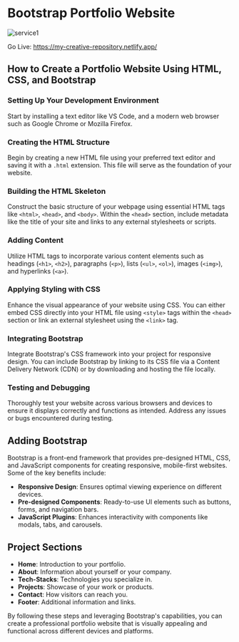 # Bootstrap Portfolio Website

![service1](https://github.com/kirti-salini/My-Portfolio/assets/117555508/cd6e9157-877a-4342-8943-52c31a67b706)

Go Live: https://my-creative-repository.netlify.app/

## How to Create a Portfolio Website Using HTML, CSS, and Bootstrap

### Setting Up Your Development Environment

Start by installing a text editor like VS Code, and a modern web browser such as Google Chrome or Mozilla Firefox.

### Creating the HTML Structure

Begin by creating a new HTML file using your preferred text editor and saving it with a `.html` extension. This file will serve as the foundation of your website.

### Building the HTML Skeleton

Construct the basic structure of your webpage using essential HTML tags like `<html>`, `<head>`, and `<body>`. Within the `<head>` section, include metadata like the title of your site and links to any external stylesheets or scripts.

### Adding Content

Utilize HTML tags to incorporate various content elements such as headings (`<h1>`, `<h2>`), paragraphs (`<p>`), lists (`<ul>`, `<ol>`), images (`<img>`), and hyperlinks (`<a>`).

### Applying Styling with CSS

Enhance the visual appearance of your website using CSS. You can either embed CSS directly into your HTML file using `<style>` tags within the `<head>` section or link an external stylesheet using the `<link>` tag.

### Integrating Bootstrap

Integrate Bootstrap's CSS framework into your project for responsive design. You can include Bootstrap by linking to its CSS file via a Content Delivery Network (CDN) or by downloading and hosting the file locally.

### Testing and Debugging

Thoroughly test your website across various browsers and devices to ensure it displays correctly and functions as intended. Address any issues or bugs encountered during testing.

## Adding Bootstrap

Bootstrap is a front-end framework that provides pre-designed HTML, CSS, and JavaScript components for creating responsive, mobile-first websites. Some of the key benefits include:

- **Responsive Design**: Ensures optimal viewing experience on different devices.
- **Pre-designed Components**: Ready-to-use UI elements such as buttons, forms, and navigation bars.
- **JavaScript Plugins**: Enhances interactivity with components like modals, tabs, and carousels.

## Project Sections

- **Home**: Introduction to your portfolio.
- **About**: Information about yourself or your company.
- **Tech-Stacks**: Technologies you specialize in.
- **Projects**: Showcase of your work or products.
- **Contact**: How visitors can reach you.
- **Footer**: Additional information and links.

By following these steps and leveraging Bootstrap's capabilities, you can create a professional portfolio website that is visually appealing and functional across different devices and platforms.
